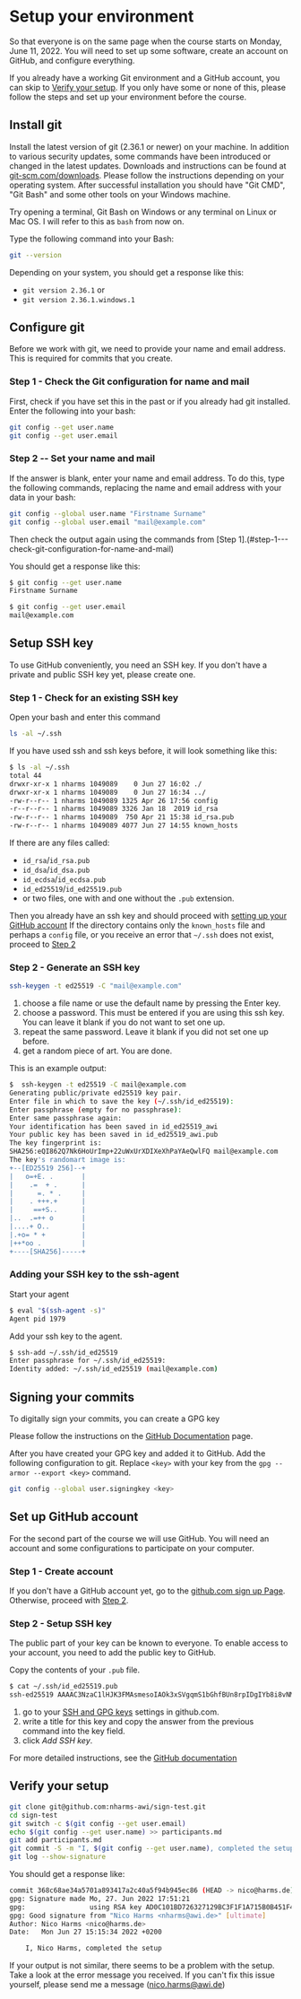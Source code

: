 # Setup your environment

So that everyone is on the same page when the course starts on Monday, June 11, 2022.
You will need to set up some software, create an account on GitHub, and configure everything.

If you already have a working Git environment and a GitHub account, you can skip to [Verify your setup](#verify-your-setup). If you only have some or none of this, please follow the steps and set up your environment before the course.

##  Install git

Install the latest version of git (2.36.1 or newer) on your machine.
In addition to various security updates, some commands have been introduced or changed in the latest updates.
Downloads and instructions can be found at [git-scm.com/downloads](https://git-scm.com/downloads).
Please follow the instructions depending on your operating system.
After successful installation you should have "Git CMD", "Git Bash" and some other tools on your Windows machine.

Try opening a terminal, Git Bash on Windows or any terminal on Linux or Mac OS.
I will refer to this as `bash` from now on.

Type the following command into your Bash:

```bash
git --version
```

Depending on your system, you should get a response like this:
- `git version 2.36.1` or
- `git version 2.36.1.windows.1`

## Configure git

Before we work with git, we need to provide your name and email address.
This is required for commits that you create.

### Step 1 - Check the Git configuration for name and mail

First, check if you have set this in the past or if you already had git installed. Enter the following into your bash:

```bash
git config --get user.name
git config --get user.email
```

### Step 2 -- Set your name and mail
If the answer is blank, enter your name and email address.
To do this, type the following commands, replacing the name and email address with your data in your bash:

```bash
git config --global user.name "Firstname Surname"
git config --global user.email "mail@example.com" 
```

Then check the output again using the commands from [Step 1].(#step-1---check-git-configuration-for-name-and-mail)

You should get a response like this:
```bash
$ git config --get user.name
Firstname Surname

$ git config --get user.email
mail@example.com
```

## Setup SSH key

To use GitHub conveniently, you need an SSH key.
If you don't have a private and public SSH key yet, please create one.

### Step 1 - Check for an existing SSH key
Open your bash and enter this command

```bash
ls -al ~/.ssh
```

If you have used ssh and ssh keys before, it will look something like this:

```bash
$ ls -al ~/.ssh
total 44
drwxr-xr-x 1 nharms 1049089    0 Jun 27 16:02 ./
drwxr-xr-x 1 nharms 1049089    0 Jun 27 16:34 ../
-rw-r--r-- 1 nharms 1049089 1325 Apr 26 17:56 config
-r--r--r-- 1 nharms 1049089 3326 Jan 18  2019 id_rsa
-rw-r--r-- 1 nharms 1049089  750 Apr 21 15:38 id_rsa.pub
-rw-r--r-- 1 nharms 1049089 4077 Jun 27 14:55 known_hosts
```

If there are any files called:
- `id_rsa`/`id_rsa.pub`
- `id_dsa`/`id_dsa.pub`
- `id_ecdsa`/`id_ecdsa.pub`
- `id_ed25519`/`id_ed25519.pub`
- or two files, one with and one without the `.pub` extension.

Then you already have an ssh key and should proceed with [setting up your GitHub account](#step-2---setup-ssh-key)
If the directory contains only the `known_hosts` file and perhaps a `config` file, or you receive an
error that `~/.ssh` does not exist, proceed to [Step 2](#step-2---generate-an-ssh-key)

### Step 2 - Generate an SSH key

```bash
ssh-keygen -t ed25519 -C "mail@example.com"
```

1. choose a file name or use the default name by pressing the Enter key.
2. choose a password. This must be entered if you are using this ssh key. You can leave it blank if you do not want to set one up.
3. repeat the same password. Leave it blank if you did not set one up before.
4. get a random piece of art. You are done.

This is an example output:
```bash
$  ssh-keygen -t ed25519 -C mail@example.com
Generating public/private ed25519 key pair.
Enter file in which to save the key (~/.ssh/id_ed25519):
Enter passphrase (empty for no passphrase):
Enter same passphrase again:
Your identification has been saved in id_ed25519_awi
Your public key has been saved in id_ed25519_awi.pub
The key fingerprint is:
SHA256:eQI862Q7Nk6HoUrImp+22uWxUrXDIXeXhPaYAeQwlFQ mail@example.com
The key's randomart image is:
+--[ED25519 256]--+
|   o=+E. .       |
|    .=  + .      |
|      =. * .     |
|    . +++.+      |
|     ==+S..      |
|..  .=++ o       |
|....+ O..        |
|.+o= * +         |
|++*oo .          |
+----[SHA256]-----+
```

### Adding your SSH key to the ssh-agent

Start your agent
```bash
$ eval "$(ssh-agent -s)"
Agent pid 1979
```

Add your ssh key to the agent.

```bash
$ ssh-add ~/.ssh/id_ed25519
Enter passphrase for ~/.ssh/id_ed25519:
Identity added: ~/.ssh/id_ed25519 (mail@example.com)
```

## Signing your commits

To digitally sign your commits, you can create a GPG key

Please follow the instructions on the [GitHub Documentation](https://docs.github.com/en/authentication/managing-commit-signature-verification/generating-a-new-gpg-key) page.

After you have created your GPG key and added it to GitHub.
Add the following configuration to git. Replace `<key>` with your key from the `gpg --armor --export <key>` command.

```bash
git config --global user.signingkey <key>
```

## Set up GitHub account

For the second part of the course we will use GitHub.
You will need an account and some configurations to participate on your computer.

### Step 1 - Create account

If you don't have a GitHub account yet, go to the [github.com sign up Page](https://github.com/signup?ref_cta=Sign+up). Otherwise, proceed with [Step 2](#step-2---generate-an-ssh-key).

### Step 2 - Setup SSH key

The public part of your key can be known to everyone.
To enable access to your account, you need to add the public key to GitHub.

Copy the contents of your `.pub` file.

```bash
$ cat ~/.ssh/id_ed25519.pub
ssh-ed25519 AAAAC3NzaC1lHJK3FMAsmesoIAOk3xSVgqmS1bGhfBUn8rpIDgIYb8i8vNMfEU/2s1Ru mail@example.com
```

1. go to your [SSH and GPG keys](https://github.com/settings/ssh/new) settings in github.com.
2. write a title for this key and copy the answer from the previous command into the key field.
3. click _Add SSH key_.

For more detailed instructions, see the [GitHub documentation](https://docs.github.com/en/authentication/connecting-to-github-with-ssh/generating-a-new-ssh-key-and-adding-it-to-the-ssh-agent)

## Verify your setup

```bash
git clone git@github.com:nharms-awi/sign-test.git
cd sign-test
git switch -c $(git config --get user.email)
echo $(git config --get user.name) >> participants.md
git add participants.md
git commit -S -m "I, $(git config --get user.name), completed the setup"
git log --show-signature
```

You should get a response like:

```bash
commit 368c68ae34a5701a893417a2c40a5f94b945ec86 (HEAD -> nico@harms.de)
gpg: Signature made Mo, 27. Jun 2022 17:51:21
gpg:                using RSA key AD0C101BD726327129BC3F1F1A715B0B451F47EC
gpg: Good signature from "Nico Harms <nharms@awi.de>" [ultimate]
Author: Nico Harms <nico@harms.de>
Date:   Mon Jun 27 15:15:34 2022 +0200

    I, Nico Harms, completed the setup
```

If your output is not similar, there seems to be a problem with the setup.
Take a look at the error message you received.
If you can't fix this issue yourself, please send me a message (nico.harms@awi.de)